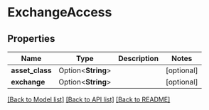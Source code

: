 # ExchangeAccess

## Properties

Name | Type | Description | Notes
------------ | ------------- | ------------- | -------------
**asset_class** | Option<**String**> |  | [optional]
**exchange** | Option<**String**> |  | [optional]

[[Back to Model list]](../README.md#documentation-for-models) [[Back to API list]](../README.md#documentation-for-api-endpoints) [[Back to README]](../README.md)
